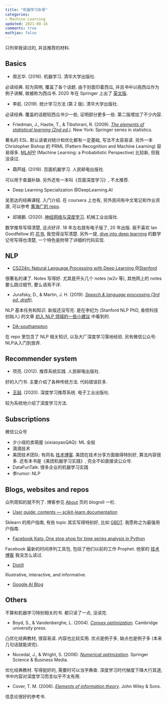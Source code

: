 ```yaml
---
title: "机器学习杂录"
categories: 
- Machine Learning
updated: 2021-08-16
comments: true
mathjax: false
---
```


只列举我读过的, 并且推荐的材料.

<!-- more -->

## Basics

- 周志华. (2016). 机器学习. 清华大学出版社.

必读经典. 较为简明, 覆盖了各个话题. 由于封面印着西瓜, 并且书中以挑西瓜作为例子讲解, 故被称为西瓜书. 2020 年在 Springer 上出了 [英文版](https://www.springer.com/gp/book/9789811519666).

- 李航. (2019). 统计学习方法 (第 2 版). 清华大学出版社.

必读经典. 覆盖的话题较西瓜书少一些, 证明部分更多一些. 第二版增加了不少内容.

- Friedman, J., Hastie, T., & Tibshirani, R. (2009). *[The elements of statistical learning (2nd ed.)](https://web.stanford.edu/~hastie/ElemStatLearn/)*. New York: Springer series in statistics.

著名的 ESL. 默认读者对统计和优化都有一定基础, 写法不太容易读. 另外一本 Christopher Bishop 的 PRML (Pattern Recognition and Machine Learning) 容易得多. [MLAPP](https://probml.github.io/pml-book/) (Machine Learning: a Probabilistic Perspective) 比较新, 但我没读过.

- 葫芦娃. (2018). 百面机器学习. 人民邮电出版社.

可以用于查漏补缺. 另外还有一本叫《百面深度学习》, 不太推荐.

- Deep Learning Specialization @DeepLearning.AI

吴恩达的经典课程. 入门介绍. 在 coursera 上也有, 另外民间有中文笔记和作业资源, 可以参考 [黄海广的 repo](https://github.com/fengdu78/deeplearning_ai_books).

- 邱锡鹏. (2020). [神经网络与深度学习](https://nndl.github.io/). 机械工业出版社.

数学推导写得清楚, 这点好评. 18 年左右就有电子版了, 20 年出版. 我不喜欢 Ian Goodfellow 的 [花书](https://www.deeplearningbook.org/), 我觉得没写清楚. 另外一提, [dive into deep learning](https://d2l.ai/chapter_preface/index.html) 的数学记号写得也清楚, 一个特色是附带了详细的代码实现.

## NLP

- [CS224n: Natural Language Processing with Deep Learning @Stanford](https://web.stanford.edu/class/cs224n/)

很著名的课了. Notes 写得好. 尤其是开头几个 notes (w2v 等), 其他网上的 notes 要么跳过细节, 要么语焉不详.

- Jurafsky, D., & Martin, J. H. (2019). *[Speech & language processing (3rd ed. draft)](https://web.stanford.edu/~jurafsky/slp3/)*. 

NLP 基本任务和知识. 新版还没写完. 是在李纪为 (Stanford NLP PhD, 香侬科技创始人) 的文章 [初入 NLP 领域的一些小建议](https://zhuanlan.zhihu.com/p/59184256) 中看到的.

- [DA-southampton](https://github.com/DA-southampton)

在 repo 里包含了 NLP 相关知识, 以及大厂深度学习落地经验. 另有微信公众号: NLP从入门到放弃.

## Recommender system

- 项亮. (2012). 推荐系统实践. 人民邮电出版社.

好的入门书. 主要介绍了各种传统方法. 代码错误巨多.

- [王喆](https://www.zhihu.com/people/wang-zhe-58). (2020). 深度学习推荐系统. 电子工业出版社.

较为系统地介绍了深度学习方法.

## Subscriptions

微信公众号

- 夕小瑶的卖萌屋 (xixiaoyaoQAQ): ML 全般
- 滴滴技术
- 美团技术团队: 有同名 [技术博客](https://tech.meituan.com/). 美团在技术分享方面做得特别好, 算法内容很多. 还有本书是《美团机器学习实践》, 完全不如直接读公众号.
- DataFunTalk: 很多企业的机器学习实践
- 李rumor: NLP


## Blogs, websites and repos

众所周知的就不列了. 博客参见 [About](https://shiina18.github.io/about/) 页的 blogroll 一栏.

- [User guide: contents — scikit-learn documentation](https://scikit-learn.org/stable/user_guide.html)

Sklearn 的用户指南, 有些 topic 其实写得特别好, 比如 [GBDT](https://scikit-learn.org/stable/modules/ensemble.html#gradient-tree-boosting). 我愿称之为最强用户指南.

- [Facebook Kats: One stop shop for time series analysis in Python](https://facebookresearch.github.io/Kats/)

Facebook 最新的时间序列工具包, 包括了他们以前的工作 Prophet. 他家的 [技术博客](https://engineering.fb.com/) 我没怎么读过.

- [Distill](https://distill.pub/)

Illustrative, interactive, and informative.

- [Google AI Blog](https://ai.googleblog.com/)

## Others

不算和机器学习特别相关的书. 都只读了一点, 没读完.

- Boyd, S., & Vandenberghe, L. (2004). *[Convex optimization](https://web.stanford.edu/~boyd/cvxbook/)*. Cambridge university press.

凸优化经典教材, 很容易读. 内容也比较实用. 优点是例子多, 缺点也是例子多 (本来几句话就能讲完).

- Nocedal, J., & Wright, S. (2006). *[Numerical optimization](http://www.apmath.spbu.ru/cnsa/pdf/monograf/Numerical_Optimization2006.pdf)*. Springer Science & Business Media.

优化经典教材. 写得挺好的, 需要时可以当字典查. 深度学习时代梯度下降大行其道, 书中内容对深度学习而言似乎不太有用. 

- Cover, T. M. (2006). *[Elements of information theory](http://staff.ustc.edu.cn/~cgong821/Wiley.Interscience.Elements.of.Information.Theory.Jul.2006.eBook-DDU.pdf)*. John Wiley & Sons.

信息论很好的参考书.